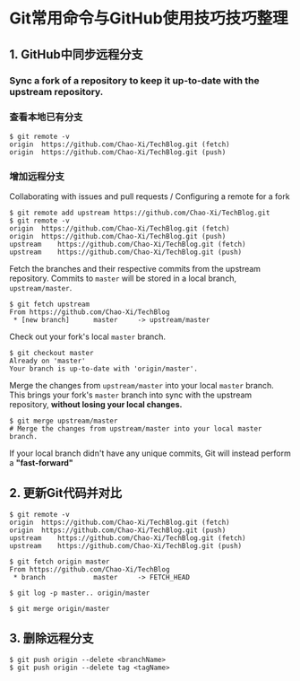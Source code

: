 # Git常用命令与GitHub使用技巧技巧整理

## 1. GitHub中同步远程分支

### Sync a fork of a repository to keep it up-to-date with the upstream repository.

### 查看本地已有分支

```
$ git remote -v
origin	https://github.com/Chao-Xi/TechBlog.git (fetch)
origin	https://github.com/Chao-Xi/TechBlog.git (push)
```

### 增加远程分支

Collaborating with issues and pull requests / Configuring a remote for a fork
 

```
$ git remote add upstream https://github.com/Chao-Xi/TechBlog.git
$ git remote -v
origin	https://github.com/Chao-Xi/TechBlog.git (fetch)
origin	https://github.com/Chao-Xi/TechBlog.git (push)
upstream	https://github.com/Chao-Xi/TechBlog.git (fetch)
upstream	https://github.com/Chao-Xi/TechBlog.git (push)
```

Fetch the branches and their respective commits from the upstream repository. Commits to `master` will be stored in a local branch, `upstream/master`.

```
$ git fetch upstream
From https://github.com/Chao-Xi/TechBlog
 * [new branch]      master     -> upstream/master
```

Check out your fork's local `master` branch.

```
$ git checkout master
Already on 'master'
Your branch is up-to-date with 'origin/master'.
```

Merge the changes from `upstream/master` into your local `master` branch. This brings your fork's `master` branch into sync with the upstream repository, **without losing your local changes.**

```
$ git merge upstream/master
# Merge the changes from upstream/master into your local master branch.
```
If your local branch didn't have any unique commits, Git will instead perform a **"fast-forward"**

## 2. 更新Git代码并对比

```
$ git remote -v
origin	https://github.com/Chao-Xi/TechBlog.git (fetch)
origin	https://github.com/Chao-Xi/TechBlog.git (push)
upstream	https://github.com/Chao-Xi/TechBlog.git (fetch)
upstream	https://github.com/Chao-Xi/TechBlog.git (push)

$ git fetch origin master
From https://github.com/Chao-Xi/TechBlog
 * branch            master     -> FETCH_HEAD

$ git log -p master.. origin/master

$ git merge origin/master
```

## 3. 删除远程分支

```
$ git push origin --delete <branchName>
$ git push origin --delete tag <tagName>
```